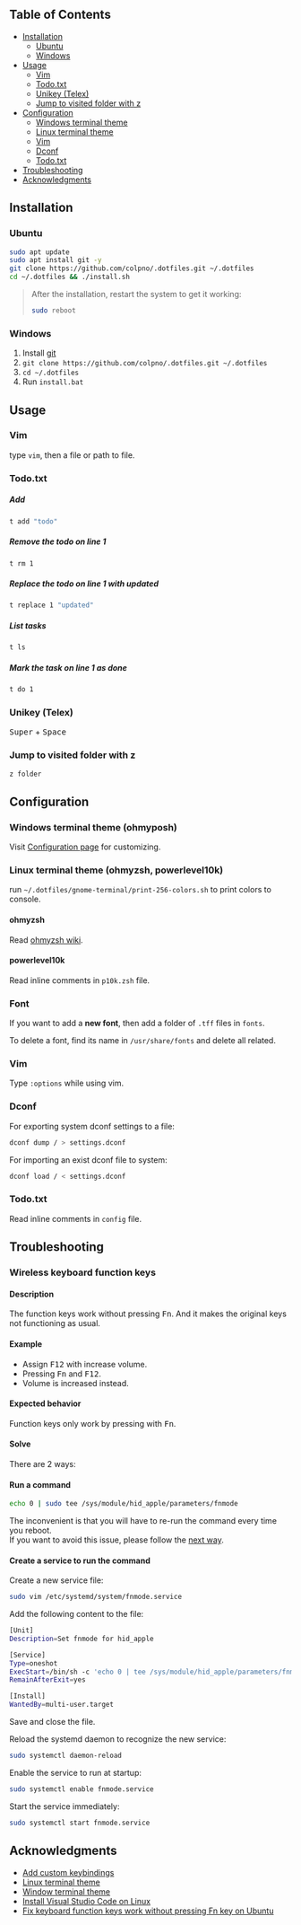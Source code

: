 ## Table of Contents

- [Installation](#installation)
	- [Ubuntu](#ubuntu)
	- [Windows](#windows)
- [Usage](#usage)
	- [Vim](#vim)
	- [Todo.txt](#todotxt)
	- [Unikey (Telex)](#unikey-telex)
	- [Jump to visited folder with z](#jump-to-visited-folder)
- [Configuration](#configuration)
	- [Windows terminal theme](#windows-terminal-theme-ohmyposh)
	- [Linux terminal theme](#linux-terminal-theme-ohmyzsh-powerlevel10k)
	- [Vim](#vim-1)
	- [Dconf](#dconf)
	- [Todo.txt](#todotxt-1)
- [Troubleshooting](#troubleshooting)
- [Acknowledgments](#acknowledgments)



## Installation

### Ubuntu

```sh
sudo apt update
sudo apt install git -y
git clone https://github.com/colpno/.dotfiles.git ~/.dotfiles
cd ~/.dotfiles && ./install.sh
```

> After the installation, restart the system to get it working:
> ```sh
> sudo reboot
> ```

### Windows

1. Install [git](https://git-scm.com/download/win)
1. `git clone https://github.com/colpno/.dotfiles.git ~/.dotfiles`
1. `cd ~/.dotfiles`
1. Run `install.bat`



## Usage

### Vim

type `vim`, then a file or path to file.

### Todo.txt

##### Add

```sh
t add "todo"
```

##### Remove the todo on line 1

```sh
t rm 1
```

##### Replace the todo on line 1 with updated

```sh
t replace 1 "updated"
```

##### List tasks

```sh
t ls
```

##### Mark the task on line 1 as done

```sh
t do 1
```

### Unikey (Telex)

<kbd>Super</kbd> + <kbd>Space</kbd>

### Jump to visited folder with z

```sh
z folder
```



## Configuration

### Windows terminal theme (ohmyposh)

Visit [Configuration page](https://ohmyposh.dev/docs/configuration/general) for customizing.

### Linux terminal theme (ohmyzsh, powerlevel10k)

run `~/.dotfiles/gnome-terminal/print-256-colors.sh` to print colors to console.

#### ohmyzsh

Read [ohmyzsh wiki](https://github.com/ohmyzsh/ohmyzsh/wiki).

#### powerlevel10k

Read inline comments in `p10k.zsh` file.

### Font

If you want to add a **new font**, then add a folder of `.tff` files in `fonts`.  

To delete a font, find its name in `/usr/share/fonts` and delete all related.

### Vim

Type `:options` while using vim.

### Dconf

For exporting system dconf settings to a file:
```sh
dconf dump / > settings.dconf
```

For importing an exist dconf file to system:
```sh
dconf load / < settings.dconf
```

### Todo.txt

Read inline comments in `config` file.



## Troubleshooting

### Wireless keyboard function keys

#### Description

The function keys work without pressing <kbd>Fn</kbd>. And it makes the original keys not functioning as usual.

#### Example

- Assign <kbd>F12</kbd> with increase volume.
- Pressing <kbd>Fn</kbd> and <kbd>F12</kbd>.
- Volume is increased instead.

#### Expected behavior

Function keys only work by pressing with <kbd>Fn</kbd>.

#### Solve

There are 2 ways:

#### Run a command

```sh
echo 0 | sudo tee /sys/module/hid_apple/parameters/fnmode
```

The inconvenient is that you will have to re-run the command every time you reboot.  
If you want to avoid this issue, please follow the [next way](#create-a-service-to-run-the-command).

#### Create a service to run the command

Create a new service file:

```sh
sudo vim /etc/systemd/system/fnmode.service
```

Add the following content to the file:

```sh
[Unit]
Description=Set fnmode for hid_apple

[Service]
Type=oneshot
ExecStart=/bin/sh -c 'echo 0 | tee /sys/module/hid_apple/parameters/fnmode'
RemainAfterExit=yes

[Install]
WantedBy=multi-user.target
```

Save and close the file.

Reload the systemd daemon to recognize the new service:

```sh
sudo systemctl daemon-reload
```

Enable the service to run at startup:

```sh
sudo systemctl enable fnmode.service
```

Start the service immediately:

```sh
sudo systemctl start fnmode.service
```



## Acknowledgments

- [Add custom keybindings](https://techwiser.com/custom-keyboard-shortcuts-ubuntu/)
- [Linux terminal theme](https://github.com/ohmyzsh/ohmyzsh)
- [Window terminal theme](https://ohmyposh.dev/docs)
- [Install Visual Studio Code on Linux](https://code.visualstudio.com/docs/setup/linux#_installation)
- [Fix keyboard function keys work without pressing Fn key on Ubuntu](https://askubuntu.com/a/1194871)
